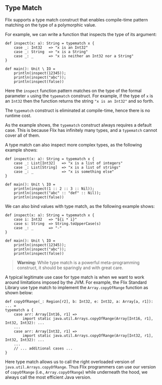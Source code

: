 ## Type Match

Flix supports a type match construct that enables compile-time pattern matching
on the type of a polymorphic value. 

For example, we can write a function that inspects the type of its argument:

```flix
def inspect(x: a): String = typematch x {
    case _: Int32   => "x is an Int32"
    case _: String  => "x is a String"
    case _: _       => "x is neither an Int32 nor a String"
}

def main(): Unit \ IO = 
    println(inspect(12345));
    println(inspect("abc"));
    println(inspect(false))
```

Here the `inspect` function pattern matches on the type of the formal parameter
`x` using the `typematch` construct. For example, if the type of `x` is an
`Int32` then the function returns the string `"x is an Int32"` and so forth.

The `typematch` construct is eliminated at compile-time, hence there is no
runtime cost.

As the example shows, the `typematch` construct always requires a default case.
This is because Flix has infinitely many types, and a `typematch` cannot cover
all of them.

A type match can also inspect more complex types, as the following example
shows:

```flix
def inspect(x: a): String = typematch x {
    case _: List[Int32]   => "x is a list of integers"
    case _: List[String]  => "x is a list of strings"
    case _: _             => "x is something else"
}

def main(): Unit \ IO = 
    println(inspect(1 :: 2 :: 3 :: Nil));
    println(inspect("abc" :: "def" :: Nil));
    println(inspect(false))
```

We can also bind values with type match, as the following example shows:

```flix
def inspect(x: a): String = typematch x {
    case i: Int32   => "${i * i}"
    case s: String  => String.toUpperCase(s)
    case _: _ 		=> "-"
}

def main(): Unit \ IO = 
    println(inspect(12345));
    println(inspect("abc"));
    println(inspect(false))
```

> **Warning:** While type match is a powerful meta-programming construct, it
> should be sparingly and with great care.

A typical legitimate use case for type match is when we want to work around
limitations imposed by the JVM. For example, the Flix Standard Library use type
match to implement the `Array.copyOfRange` function as shown below:

```flix
def copyOfRange(_: Region[r2], b: Int32, e: Int32, a: Array[a, r1]): ... =
typematch a {
    case arr: Array[Int16, r1] =>
        import static java.util.Arrays.copyOfRange(Array[Int16, r1], Int32, Int32): ...
    ...
    case arr: Array[Int32, r1] =>
        import static java.util.Arrays.copyOfRange(Array[Int32, r1], Int32, Int32): ...
    ...
    // ... additional cases ...
}
```

Here type match allows us to call the right overloaded version of
`java.util.Arrays.copyOfRange`. Thus Flix programmers can use our version of
`copyOfRange` (i.e., `Array.copyOfRange`) while underneath the hood, we always
call the most efficient Java version. 
